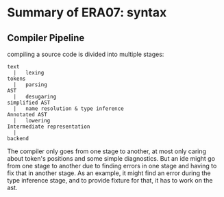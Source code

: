 # Summary of ERA07: syntax

## Compiler Pipeline
compiling a source code is divided into multiple stages:
```
text
  |   lexing
tokens
  |   parsing
AST
  |   desugaring
simplified AST
  |   name resolution & type inference
Annotated AST
  |   lowering
Intermediate representation
  |
backend
```
The compiler only goes from one stage to another, at most only caring about token's positions and some simple diagnostics. But an ide might go from one stage to another due to finding errors in one stage and having to fix that in another stage. As an example, it might find an error during the type inference stage, and to provide fixture for that, it has to work on the ast.